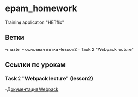 # epam_homework
Training application "HETflix"
## Ветки
-master - основная ветка
-lesson2 - Task 2 "Webpack lecture"
## Ссылки по урокам
### Task 2 "Webpack lecture" (lesson2)
-[Документация Webpack](https://webpack.js.org/guides/getting-started/)